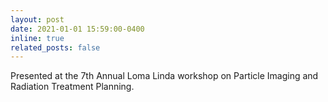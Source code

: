 ```yaml
---
layout: post
date: 2021-01-01 15:59:00-0400
inline: true
related_posts: false
---
```

Presented at the 7th Annual Loma Linda workshop on Particle Imaging and Radiation Treatment Planning.

